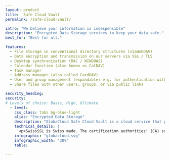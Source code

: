 ```yaml
---
layout: product
title:  Safe Cloud Vault
permalink: /safe-cloud-vault/

intro: "We believe your information is indespensible"
description: "Encrypted Data Storage services to keep your data safe."
best_for: "Best for all."

features:
  - File storage in conventional directory structures (viaWebDAV) 
  - Data encryption and transmission on our servers via SSL / TLS
  - Desktop synchronization (MAC / WINDOWS) 
  - Calendar function (also known as CalDAV) 
  - Task manager 
  - Address manager (also called CardDAV) 
  - User and group management (expandable; e.g. for authentication with LDAP)
  - Share files with other users, groups, or via public links

security_heading:
security:
# Levels of choice: Basic, High, Ultimate
  - level:
    css_class: tabs bg-blue-light
    alias: "Encrypted Data Storage"
    description: "GlobaCloud Safe Cloud Vault is a cloud service that provides location-independent data storage on underground servers in Switzerland. Swiss law ensures that your sensitive data will always remain in your control. GlobaCloud synchronizes your data on PC, Mac, smartphone and other devices via the Internet."
    technical_details: |
      <p>SwissSSL is Swiss made. The certification authorities' (CA) software is based on Swiss software and is developed and operated in Switzerland. Globacom Ltd aims to conduct all support work and services with Swiss companies. Until now, this has been extremely difficult in the area of SSL certificates. This is because virtually all (including German) certification authorities (CAs) are based on American root certificates. GlobaCloud is the first cloud provider that is independently Swiss.</p>
    infographic: "globacloud.svg"
    infographic_width: "30%"
    table:

---
```


